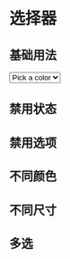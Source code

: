 # 选择器

## 基础用法

<div>
  <select class="select">
    <option disabled selected>Pick a color</option>
    <option>Red</option>
    <option>Green</option>
    <option>Yellow</option>
  </select>
</div>

## 禁用状态

<div></div>

## 禁用选项

<div></div>

## 不同颜色

<div></div>

## 不同尺寸

<div></div>

## 多选

<div></div>
